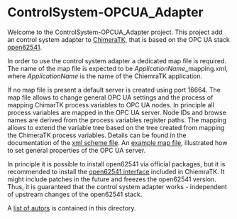 ControlSystem-OPCUA_Adapter
===========================

Welcome to the ControlSystem-OPCUA_Adapter project. 
This project add an control system adapter to [ChimeraTK](https://github.com/ChimeraTK), that is based on the OPC UA stack [open62541](https://open62541.org/).

In order to use the control system adapter a dedicated map file is required. The name of the map file is expected to be _ApplicationName_\_mapping.xml, where _ApplicationName_ is the name of the ChiemraTK application.

If no map file is present a default server is created using port 16664. The map file allows to change general OPC UA settings and the process of mapping ChimarTK process variables to OPC UA nodes.
In principle all process variables are mapped in the OPC UA server. Node IDs and browse names are derived from the process variables register paths.
The mapping allows to extend the variable tree based on the tree created from mapping the ChimeraTK process variables.
Details can be found in the documentation of the [xml scheme file](xmlschema/opcua_mapfile.xsd). An [example map file](examples/example_mapping.xml), illustrated how to set general properties of the OPC UA server.

In principle it is possible to install open62541 via official packages, but it is recommended to install the [open62541 interface](https://github.com/ChimeraTK/open62541-interface) included in ChiemraTK. It might include patches in the future and freezes the open62541 version. Thus, it is guaranteed that the control system adapter works - independent of upstream changes of the open62541 stack.
     
A [list of autors](AUTHORS.md) is contained in this directory.
